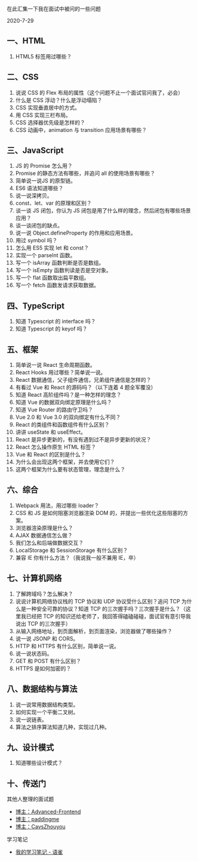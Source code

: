 在此汇集一下我在面试中被问的一些问题

2020-7-29

## 一、HTML

1. HTML5 标签用过哪些？

## 二、CSS

1. 说说 CSS 的 Flex 布局的属性（这个问题不止一个面试官问我了，必会）
2. 什么是 CSS 浮动？什么是浮动塌陷？
3. CSS 实现垂直居中的方式。
4. 用 CSS 实现三栏布局。
5. CSS 选择器优先级是怎样的？
6. CSS 动画中，animation 与 transition 应用场景有哪些？

## 三、JavaScript

1. JS 的 Promise 怎么用？
2. Promise 的静态方法有哪些，并追问 all 的使用场景有哪些？
3. 简单说一说JS 的原型链。
4. ES6 语法知道哪些？
5. 说一说深拷贝。
6. const、let、var 的原理和区别？
7. 谈一谈 JS 闭包，你认为 JS 闭包是用了什么样的理念，然后闭包有哪些场景应用？
8. 谈一谈闭包的缺点。
9. 说一说 Object.defineProperty 的作用和应用场景。
10. 用过 symbol 吗？
11. 怎么用 ES5 实现 let 和 const？
12. 实现一个 parseInt 函数。
13. 写一个 isArray 函数判断是否是数组。
14. 写一个 isEmpty 函数判读是否是空对象。
15. 写一个 flat 函数取出扁平数组。
16. 写一个 fetch 函数发请求获取数据。

## 四、TypeScript

1. 知道 Typescript 的 interface 吗？
2. 知道 Typescript 的 keyof 吗？

## 五、框架

1. 简单说一说 React 生命周期函数。
2. React Hooks 用过哪些？简单说一说。
3. React 数据通信，父子组件通信，兄弟组件通信是怎样的？
4. 有看过 Vue 和 React 的源码吗？（以下连着 4 题全军覆没）
5. 知道 React 高阶组件吗？是一种怎样的理念？
6. 知道 Vue 的数据双向绑定原理是什么吗？
7. 知道 Vue Router 的路由守卫吗？
8. Vue 2.0 和 Vue 3.0 的双向绑定有什么不同？
9. React 的类组件和函数组件有什么区别？
10. 讲讲 useState 和 useEffect。
11. React 是异步更新的，有没有遇到过不是异步更新的状况？
12. React 怎么操作原生 HTML 标签？
13. Vue 和 React 的区别是什么？
14. 为什么会出现这两个框架，并去使用它们？
15. 这两个框架为什么要有状态管理，理念是什么？

## 六、综合

1. Webpack 用法，用过哪些 loader？
2. CSS 和 JS 是如何阻塞浏览器渲染 DOM 的，并提出一些优化这些阻塞的方案。
3. 浏览器渲染原理是什么？
4. AJAX 数据通信怎么做？
5. 我们怎么和后端做数据交互？
6. LocalStorage 和 SessionStorage 有什么区别？
7. 兼容 IE 你有什么方法？（我说我一般不兼用 IE，卒）

## 七、计算机网络

1. 了解跨域吗？怎么解决？
2. 说说计算机网络协议栈的 TCP 协议和 UDP 协议受什么区别？追问 TCP 为什么是一种安全可靠的协议？知道 TCP 的三次握手吗？三次握手是什么？（这里我已经把 TCP 的知识还给老师了，我回答得磕磕碰碰，面试官有意引导我说出 TCP 的三次握手）
3. 从输入网络地址，到页面解析，到页面渲染，浏览器做了哪些操作？
4. 说一说 JSONP 和 CORS。
5. HTTP 和 HTTPS 有什么区别，简单说一说。
6. 说一说状态码。
7. GET 和 POST 有什么区别？
8. HTTPS 是如何加密的？

## 八、数据结构与算法

1. 说一说常用数据结构类型。
2. 如何实现一个平衡二叉树。
3. 说一说链表。
4. 算法之排序算法知道几种，实现过几种。


## 九、设计模式

1. 知道哪些设计模式？

## 十、传送门

其他人整理的面试题

* [博主：Advanced-Frontend](https://github.com/Advanced-Frontend/Daily-Interview-Question)
* [博主：paddingme](https://github.com/paddingme/Front-end-Web-Development-Interview-Question)
* [博主：CavsZhouyou](https://github.com/CavsZhouyou/Front-End-Interview-Notebook)

学习笔记

* [我的学习笔记 - 语雀](https://www.yuque.com/machaoxue/notes-sharing)
